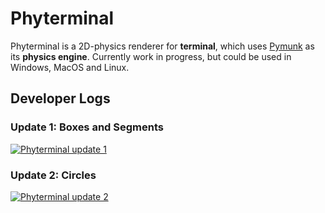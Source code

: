 # Phyterminal
Phyterminal is a 2D-physics renderer for <b>terminal</b>, which uses [Pymunk](https://github.com/viblo/pymunk) as its <b>physics engine</b>. Currently work in progress, but could be used in Windows, MacOS and Linux.

## Developer Logs
### Update 1: Boxes and Segments
[![Phyterminal update 1](https://yt-embed.herokuapp.com/embed?v=igII7gpNs4I&img=0)](http://www.youtube.com/watch?v=igII7gpNs4I)

### Update 2: Circles
[![Phyterminal update 2](https://yt-embed.herokuapp.com/embed?v=aXxD_0Oplyw&img=0)](http://www.youtube.com/watch?v=aXxD_0Oplyw)
